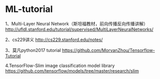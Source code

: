 # ML-tutorial

1、Multi-Layer Neural Network（斯坦福教材，前向传播反向传播讲解）
http://ufldl.stanford.edu/tutorial/supervised/MultiLayerNeuralNetworks/

2、cs229讲义
http://cs229.stanford.edu/notes/

3、莫凡python2017 tutorial
https://github.com/MorvanZhou/Tensorflow-Tutorial

4.TensorFlow-Slim image classification model library
https://github.com/tensorflow/models/tree/master/research/slim
